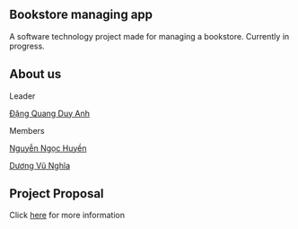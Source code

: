 Bookstore managing app
-----------------------------------------------------------------------------------------

A software technology project made for managing a bookstore. Currently in progress.


About us
-----------------------------------------------------------------------------------------
Leader

[Đặng Quang Duy Anh](https://yoomost.github.io/)

Members

[Nguyễn Ngọc Huyền](https://al517-c.github.io/ngochuyen.github.io/)

[Dương Vũ Nghĩa](https://vunghia2.github.io/vunghia41.github./)

Project Proposal
-----------------------------------------------------------------------------------------

Click [here](project_proposal.md) for more information
